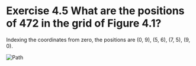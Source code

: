 # Exercise 4.5 What are the positions of 472 in the grid of Figure 4.1?

Indexing the coordinates from zero, the positions are (0, 9), (5, 6), (7, 5), (9, 0).

![Path](https://ibb.co/b7SVVSR)	